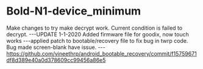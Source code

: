 # Bold-N1-device_minimum

Make changes to try make decrypt work. Current condition is failed to decrypt. 
---UPDATE 1-1-2020 Added firmware file for goodix, now touch works
---applied patch to bootable/recovery file to fix bug in twrp code. Bug made screen-blank have issue.
---https://github.com/vineethrp/android_bootable_recovery/commit/f15759671df8d389e40a0d378609cc99456a86e5

